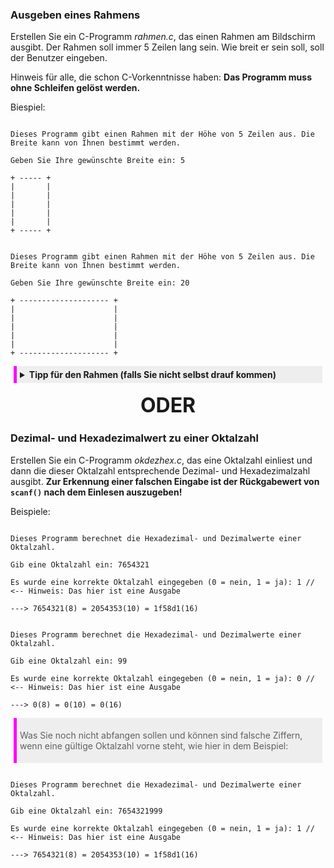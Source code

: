 ### Ausgeben eines Rahmens

Erstellen Sie ein C-Programm *rahmen.c*, das einen Rahmen am Bildschirm ausgibt. Der Rahmen soll immer 5 Zeilen lang sein. Wie breit er sein soll, soll der Benutzer eingeben.

Hinweis für alle, die schon C-Vorkenntnisse haben: **Das Programm muss ohne Schleifen gelöst werden.**

Biespiel:

```shell

Dieses Programm gibt einen Rahmen mit der Höhe von 5 Zeilen aus. Die Breite kann von Ihnen bestimmt werden.

Geben Sie Ihre gewünschte Breite ein: 5

+ ----- +
|       |
|       |
|       |
|       |
|       |
+ ----- +

```

```shell

Dieses Programm gibt einen Rahmen mit der Höhe von 5 Zeilen aus. Die Breite kann von Ihnen bestimmt werden.

Geben Sie Ihre gewünschte Breite ein: 20

+ -------------------- +
|                      |
|                      |
|                      |
|                      |
|                      |
+ -------------------- +

```

<details class="blockquote">
<summary><b>Tipp für den Rahmen (falls Sie nicht selbst drauf kommen)</b></summary>
Sie können den Rahmen mit einer Zeichenkette darstellen. Dabei ist die maximale Breite 100. Nutzen Sie <code>define</code> oder <code>const</code> und definieren Sie sich einen Rahmen mit der maximalen Breite von 100 Zeichen. Hier ein Beispiel mit einem Rahmen der maximalen Breite 5: <code>#define RAHMEN "-----"</code>
</details>

<div class="or">ODER</div>

### Dezimal- und Hexadezimalwert zu einer Oktalzahl

Erstellen Sie ein C-Programm *okdezhex.c*, das eine Oktalzahl einliest und dann die dieser Oktalzahl entsprechende Dezimal- und Hexadezimalzahl ausgibt. **Zur Erkennung einer falschen Eingabe ist der Rückgabewert von `scanf()` nach dem Einlesen auszugeben!**

Beispiele:

```shell

Dieses Programm berechnet die Hexadezimal- und Dezimalwerte einer Oktalzahl.

Gib eine Oktalzahl ein: 7654321

Es wurde eine korrekte Oktalzahl eingegeben (0 = nein, 1 = ja): 1 // <-- Hinweis: Das hier ist eine Ausgabe

---> 7654321(8) = 2054353(10) = 1f58d1(16)

```

```shell

Dieses Programm berechnet die Hexadezimal- und Dezimalwerte einer Oktalzahl.

Gib eine Oktalzahl ein: 99

Es wurde eine korrekte Oktalzahl eingegeben (0 = nein, 1 = ja): 0 // <-- Hinweis: Das hier ist eine Ausgabe

---> 0(8) = 0(10) = 0(16)

```

> Was Sie noch nicht abfangen sollen und können sind falsche Ziffern, wenn eine gültige Oktalzahl vorne steht, wie hier in dem Beispiel:

```shell

Dieses Programm berechnet die Hexadezimal- und Dezimalwerte einer Oktalzahl.

Gib eine Oktalzahl ein: 7654321999

Es wurde eine korrekte Oktalzahl eingegeben (0 = nein, 1 = ja): 1 // <-- Hinweis: Das hier ist eine Ausgabe

---> 7654321(8) = 2054353(10) = 1f58d1(16)

```

<style>
.or {
    text-align:center;
    margin:1rem;
    font-size:2rem;
    font-weight: bold;
}

blockquote, .blockquote {
    background:#EEE;
    padding:5px;
    margin: 5px;
    border-left: 5px solid magenta;
}

code.hljs {
    background: #EEE;
}
</style>
